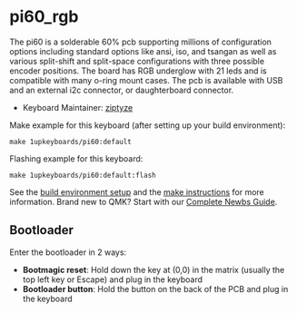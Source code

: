 # pi60_rgb

The pi60 is a solderable 60% pcb supporting millions of configuration options including standard options like ansi, iso, and tsangan as well as various split-shift and split-space configurations with three possible encoder positions. The board has RGB underglow with 21 leds and is compatible with many o-ring mount cases. The pcb is available with USB and an external i2c connector, or daughterboard connector.

* Keyboard Maintainer: [ziptyze](https://github.com/ziptyze)

Make example for this keyboard (after setting up your build environment):

    make 1upkeyboards/pi60:default

Flashing example for this keyboard:

    make 1upkeyboards/pi60:default:flash

See the [build environment setup](https://docs.qmk.fm/#/getting_started_build_tools) and the [make instructions](https://docs.qmk.fm/#/getting_started_make_guide) for more information. Brand new to QMK? Start with our [Complete Newbs Guide](https://docs.qmk.fm/#/newbs).

## Bootloader

Enter the bootloader in 2 ways:

* **Bootmagic reset**: Hold down the key at (0,0) in the matrix (usually the top left key or Escape) and plug in the keyboard
* **Bootloader button**: Hold the button on the back of the PCB and plug in the keyboard
